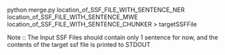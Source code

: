 python merge.py location_of_SSF_FILE_WITH_SENTENCE_NER location_of_SSF_FILE_WITH_SENTENCE_MWE location_of_SSF_FILE_WITH_SENTENCE_CHUNKER > targetSSFFile


Note :: The Input SSF Files should contain only 1 sentence for now, and the contents of the target ssf file is printed to STDOUT
